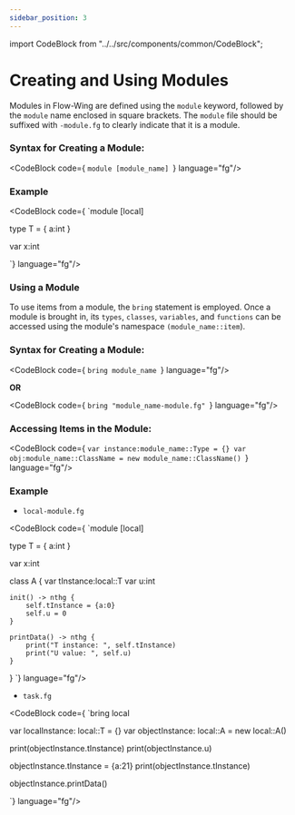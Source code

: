 ```yaml
---
sidebar_position: 3
---
```

import CodeBlock from "../../src/components/common/CodeBlock";

# Creating and Using Modules

Modules in Flow-Wing are defined using the `module` keyword, followed by the `module` name enclosed in square brackets. The `module` file should be suffixed with `-module.fg` to clearly indicate that it is a module.

### Syntax for Creating a Module:

<CodeBlock code={
`module [module_name]
`} language="fg"/>

### Example

<CodeBlock code={
`module [local]

type T = {
    a:int
}

var x:int

`} language="fg"/>

### Using a Module

To use items from a module, the `bring` statement is employed. Once a module is brought in, its `types`, `classes`, `variables`, and `functions` can be accessed using the module's namespace `(module_name::item`).


### Syntax for Creating a Module:


<CodeBlock code={
`bring module_name
`} language="fg"/>

**OR**

<CodeBlock code={
`bring "module_name-module.fg"
`} language="fg"/>


### Accessing Items in the Module:

<CodeBlock code={
`var instance:module_name::Type = {}
var obj:module_name::ClassName = new module_name::ClassName()
`} language="fg"/>


### Example

- `local-module.fg`


<CodeBlock code={
`module [local]

type T = {
    a:int 
}

var x:int

class A {
    var tInstance:local::T 
    var u:int

    init() -> nthg {
        self.tInstance = {a:0}
        self.u = 0
    }

    printData() -> nthg {
        print("T instance: ", self.tInstance)
        print("U value: ", self.u)
    }
}
`} language="fg"/>


- `task.fg`


<CodeBlock code={
`bring local

var localInstance: local::T = {}
var objectInstance: local::A = new local::A()

print(objectInstance.tInstance)
print(objectInstance.u)

objectInstance.tInstance = {a:21}
print(objectInstance.tInstance)

objectInstance.printData()

`} language="fg"/>